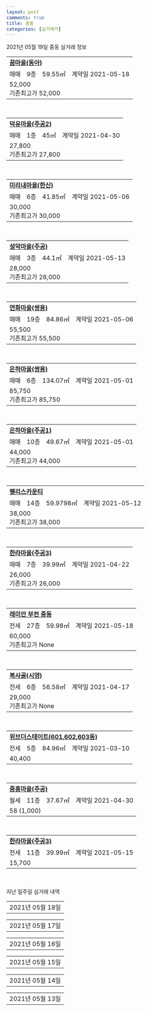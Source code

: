 ```yaml
---
layout: post
comments: true
title: 중동
categories: [실거래가]
---
```


2021년 05월 19일 중동 실거래 정보

<table>
  <tr>
    <td colspan="4" style="font-weight: bold;"><a href="https://search.naver.com/search.naver?query=꿈마을(동아)">꿈마을(동아)</a></td>
  </tr>
    
  <tr>
    <td>매매</td>
    <td>9층</td>
    <td>59.55㎡</td>
    <td>계약일 2021-05-18</td>
  </tr>
  <tr>
    <td colspan="4">52,000<br>기존최고가 52,000</td>
  </tr>
    
</table>
<br>
<table>
  <tr>
    <td colspan="4" style="font-weight: bold;"><a href="https://search.naver.com/search.naver?query=덕유마을(주공2)">덕유마을(주공2)</a></td>
  </tr>
    
  <tr>
    <td>매매</td>
    <td>1층</td>
    <td>45㎡</td>
    <td>계약일 2021-04-30</td>
  </tr>
  <tr>
    <td colspan="4">27,800<br>기존최고가 27,800</td>
  </tr>
    
</table>
<br>
<table>
  <tr>
    <td colspan="4" style="font-weight: bold;"><a href="https://search.naver.com/search.naver?query=미리내마을(한신)">미리내마을(한신)</a></td>
  </tr>
    
  <tr>
    <td>매매</td>
    <td>6층</td>
    <td>41.85㎡</td>
    <td>계약일 2021-05-06</td>
  </tr>
  <tr>
    <td colspan="4">30,000<br>기존최고가 30,000</td>
  </tr>
    
</table>
<br>
<table>
  <tr>
    <td colspan="4" style="font-weight: bold;"><a href="https://search.naver.com/search.naver?query=설악마을(주공)">설악마을(주공)</a></td>
  </tr>
    
  <tr>
    <td>매매</td>
    <td>3층</td>
    <td>44.1㎡</td>
    <td>계약일 2021-05-13</td>
  </tr>
  <tr>
    <td colspan="4">28,000<br>기존최고가 28,000</td>
  </tr>
    
</table>
<br>
<table>
  <tr>
    <td colspan="4" style="font-weight: bold;"><a href="https://search.naver.com/search.naver?query=연화마을(쌍용)">연화마을(쌍용)</a></td>
  </tr>
    
  <tr>
    <td>매매</td>
    <td>19층</td>
    <td>84.86㎡</td>
    <td>계약일 2021-05-06</td>
  </tr>
  <tr>
    <td colspan="4">55,500<br>기존최고가 55,500</td>
  </tr>
    
</table>
<br>
<table>
  <tr>
    <td colspan="4" style="font-weight: bold;"><a href="https://search.naver.com/search.naver?query=은하마을(쌍용)">은하마을(쌍용)</a></td>
  </tr>
    
  <tr>
    <td>매매</td>
    <td>6층</td>
    <td>134.07㎡</td>
    <td>계약일 2021-05-01</td>
  </tr>
  <tr>
    <td colspan="4">85,750<br>기존최고가 85,750</td>
  </tr>
    
</table>
<br>
<table>
  <tr>
    <td colspan="4" style="font-weight: bold;"><a href="https://search.naver.com/search.naver?query=은하마을(주공1)">은하마을(주공1)</a></td>
  </tr>
    
  <tr>
    <td>매매</td>
    <td>10층</td>
    <td>49.67㎡</td>
    <td>계약일 2021-05-01</td>
  </tr>
  <tr>
    <td colspan="4">44,000<br>기존최고가 44,000</td>
  </tr>
    
</table>
<br>
<table>
  <tr>
    <td colspan="4" style="font-weight: bold;"><a href="https://search.naver.com/search.naver?query=팰리스카운티">팰리스카운티</a></td>
  </tr>
    
  <tr>
    <td>매매</td>
    <td>14층</td>
    <td>59.9798㎡</td>
    <td>계약일 2021-05-12</td>
  </tr>
  <tr>
    <td colspan="4">38,000<br>기존최고가 38,000</td>
  </tr>
    
</table>
<br>
<table>
  <tr>
    <td colspan="4" style="font-weight: bold;"><a href="https://search.naver.com/search.naver?query=한라마을(주공3)">한라마을(주공3)</a></td>
  </tr>
    
  <tr>
    <td>매매</td>
    <td>7층</td>
    <td>39.99㎡</td>
    <td>계약일 2021-04-22</td>
  </tr>
  <tr>
    <td colspan="4">26,000<br>기존최고가 26,000</td>
  </tr>
    
</table>
<br>
<table>
  <tr>
    <td colspan="4" style="font-weight: bold;"><a href="https://search.naver.com/search.naver?query=래미안 부천 중동">래미안 부천 중동</a></td>
  </tr>
    
  <tr>
    <td>전세</td>
    <td>27층</td>
    <td>59.98㎡</td>
    <td>계약일 2021-05-18</td>
  </tr>
  <tr>
    <td colspan="4">60,000<br>기존최고가 None</td>
  </tr>
    
</table>
<br>
<table>
  <tr>
    <td colspan="4" style="font-weight: bold;"><a href="https://search.naver.com/search.naver?query=복사골(시영)">복사골(시영)</a></td>
  </tr>
    
  <tr>
    <td>전세</td>
    <td>6층</td>
    <td>56.58㎡</td>
    <td>계약일 2021-04-17</td>
  </tr>
  <tr>
    <td colspan="4">29,000<br>기존최고가 None</td>
  </tr>
    
</table>
<br>
<table>
  <tr>
    <td colspan="4" style="font-weight: bold;"><a href="https://search.naver.com/search.naver?query=위브더스테이트(601,602,603동)">위브더스테이트(601,602,603동)</a></td>
  </tr>
    
  <tr>
    <td>전세</td>
    <td>5층</td>
    <td>84.96㎡</td>
    <td>계약일 2021-03-10</td>
  </tr>
  <tr>
    <td colspan="4">40,400</td>
  </tr>
    
</table>
<br>
<table>
  <tr>
    <td colspan="4" style="font-weight: bold;"><a href="https://search.naver.com/search.naver?query=중흥마을(주공)">중흥마을(주공)</a></td>
  </tr>
    
  <tr>
    <td>월세</td>
    <td>11층</td>
    <td>37.67㎡</td>
    <td>계약일 2021-04-30</td>
  </tr>
  <tr>
    <td colspan="4">58 (1,000)</td>
  </tr>
    
</table>
<br>
<table>
  <tr>
    <td colspan="4" style="font-weight: bold;"><a href="https://search.naver.com/search.naver?query=한라마을(주공3)">한라마을(주공3)</a></td>
  </tr>
    
  <tr>
    <td>전세</td>
    <td>11층</td>
    <td>39.99㎡</td>
    <td>계약일 2021-05-15</td>
  </tr>
  <tr>
    <td colspan="4">15,700</td>
  </tr>
    
</table>
    
<div style="margin-top: 50px; margin-bottom: 13px">지난 일주일 실거래 내역</div>

  <table style="width: 100%; margin-bottom: 1px">
      <tr class="header">
        <td>2021년 05월 18일</td>
      </tr>
      <tr class="child" style="display: none">
        <td>
            
        <table>
          <tr>
            <td colspan="4" style="font-weight: bold;"><a href="https://search.naver.com/search.naver?query=그린타운(우성2)">그린타운(우성2)</a></td>
          </tr>

          <tr>
            <td>매매</td>
            <td>6층</td>
            <td>84.96㎡</td>
            <td>계약일 2021-04-22</td>
          </tr>
          <tr>
            <td colspan="4">62,000<br>기존최고가 62,000</td>
          </tr>
    
        </table>
        <table style="margin-top: 5px">
          <tr>
            <td colspan="4" style="font-weight: bold;"><a href="https://search.naver.com/search.naver?query=금강마을(주공)">금강마을(주공)</a></td>
          </tr>
    
          <tr>
            <td>매매</td>
            <td>3층</td>
            <td>51.66㎡</td>
            <td>계약일 2021-05-07</td>
          </tr>
          <tr>
            <td colspan="4">40,000<br>기존최고가 40,000</td>
          </tr>
    
          <tr>
            <td>매매</td>
            <td>7층</td>
            <td>42.75㎡</td>
            <td>계약일 2021-05-15</td>
          </tr>
          <tr>
            <td colspan="4">36,000<br>기존최고가 36,000</td>
          </tr>
    
          <tr>
            <td>매매</td>
            <td>19층</td>
            <td>42.75㎡</td>
            <td>계약일 2021-05-07</td>
          </tr>
          <tr>
            <td colspan="4">32,000<br>기존최고가 32,000</td>
          </tr>
    
        </table>
        <table style="margin-top: 5px">
          <tr>
            <td colspan="4" style="font-weight: bold;"><a href="https://search.naver.com/search.naver?query=래미안 부천 중동">래미안 부천 중동</a></td>
          </tr>
    
          <tr>
            <td>매매</td>
            <td>27층</td>
            <td>59.98㎡</td>
            <td>계약일 2021-04-21</td>
          </tr>
          <tr>
            <td colspan="4">73,000<br>기존최고가 73,000</td>
          </tr>
    
        </table>
        <table style="margin-top: 5px">
          <tr>
            <td colspan="4" style="font-weight: bold;"><a href="https://search.naver.com/search.naver?query=무지개마을(LG)">무지개마을(LG)</a></td>
          </tr>
    
          <tr>
            <td>매매</td>
            <td>13층</td>
            <td>84.9㎡</td>
            <td>계약일 2021-05-06</td>
          </tr>
          <tr>
            <td colspan="4">59,000<br>기존최고가 59,000</td>
          </tr>
    
        </table>
        <table style="margin-top: 5px">
          <tr>
            <td colspan="4" style="font-weight: bold;"><a href="https://search.naver.com/search.naver?query=미리내마을(롯데1)">미리내마을(롯데1)</a></td>
          </tr>
    
          <tr>
            <td>매매</td>
            <td>4층</td>
            <td>33.54㎡</td>
            <td>계약일 2021-05-13</td>
          </tr>
          <tr>
            <td colspan="4">23,000<br>기존최고가 23,000</td>
          </tr>
    
        </table>
        <table style="margin-top: 5px">
          <tr>
            <td colspan="4" style="font-weight: bold;"><a href="https://search.naver.com/search.naver?query=부천 중동 해링턴플레이스">부천 중동 해링턴플레이스</a></td>
          </tr>
    
          <tr>
            <td>매매</td>
            <td>19층</td>
            <td>75.9625㎡</td>
            <td>계약일 2021-04-29</td>
          </tr>
          <tr>
            <td colspan="4">60,000<br>기존최고가 60,000</td>
          </tr>
    
        </table>
        <table style="margin-top: 5px">
          <tr>
            <td colspan="4" style="font-weight: bold;"><a href="https://search.naver.com/search.naver?query=설악마을(주공)">설악마을(주공)</a></td>
          </tr>
    
          <tr>
            <td>매매</td>
            <td>14층</td>
            <td>49.8㎡</td>
            <td>계약일 2021-05-12</td>
          </tr>
          <tr>
            <td colspan="4">40,000<br>기존최고가 40,000</td>
          </tr>
    
        </table>
        <table style="margin-top: 5px">
          <tr>
            <td colspan="4" style="font-weight: bold;"><a href="https://search.naver.com/search.naver?query=연화마을(쌍용)">연화마을(쌍용)</a></td>
          </tr>
    
          <tr>
            <td>매매</td>
            <td>19층</td>
            <td>134.07㎡</td>
            <td>계약일 2021-05-05</td>
          </tr>
          <tr>
            <td colspan="4">55,000<br>기존최고가 55,000</td>
          </tr>
    
        </table>
        <table style="margin-top: 5px">
          <tr>
            <td colspan="4" style="font-weight: bold;"><a href="https://search.naver.com/search.naver?query=중흥마을(주공)">중흥마을(주공)</a></td>
          </tr>
    
          <tr>
            <td>매매</td>
            <td>3층</td>
            <td>37.67㎡</td>
            <td>계약일 2021-05-12</td>
          </tr>
          <tr>
            <td colspan="4">28,000<br>기존최고가 28,000</td>
          </tr>
    
        </table>
        <table style="margin-top: 5px">
          <tr>
            <td colspan="4" style="font-weight: bold;"><a href="https://search.naver.com/search.naver?query=꿈마을(한진)">꿈마을(한진)</a></td>
          </tr>
    
          <tr>
            <td>전세</td>
            <td>2층</td>
            <td>81.48㎡</td>
            <td>계약일 2021-05-17</td>
          </tr>
          <tr>
            <td colspan="4">35,500</td>
          </tr>
    
        </table>
        <table style="margin-top: 5px">
          <tr>
            <td colspan="4" style="font-weight: bold;"><a href="https://search.naver.com/search.naver?query=래미안 부천 중동">래미안 부천 중동</a></td>
          </tr>
    
          <tr>
            <td>전세</td>
            <td>21층</td>
            <td>59.98㎡</td>
            <td>계약일 2021-05-14</td>
          </tr>
          <tr>
            <td colspan="4">38,850</td>
          </tr>
    
        </table>
        <table style="margin-top: 5px">
          <tr>
            <td colspan="4" style="font-weight: bold;"><a href="https://search.naver.com/search.naver?query=미리내마을(한양)">미리내마을(한양)</a></td>
          </tr>
    
          <tr>
            <td>전세</td>
            <td>12층</td>
            <td>41.09㎡</td>
            <td>계약일 2021-04-13</td>
          </tr>
          <tr>
            <td colspan="4">19,000</td>
          </tr>
    
        </table>
        <table style="margin-top: 5px">
          <tr>
            <td colspan="4" style="font-weight: bold;"><a href="https://search.naver.com/search.naver?query=복사골(시영)">복사골(시영)</a></td>
          </tr>
    
          <tr>
            <td>전세</td>
            <td>1층</td>
            <td>56.58㎡</td>
            <td>계약일 2021-03-27</td>
          </tr>
          <tr>
            <td colspan="4">21,000</td>
          </tr>
    
        </table>
        <table style="margin-top: 5px">
          <tr>
            <td colspan="4" style="font-weight: bold;"><a href="https://search.naver.com/search.naver?query=설악마을(주공)">설악마을(주공)</a></td>
          </tr>
    
          <tr>
            <td>월세</td>
            <td>11층</td>
            <td>44.1㎡</td>
            <td>계약일 2021-03-29</td>
          </tr>
          <tr>
            <td colspan="4">60 (1,000)</td>
          </tr>
    
          <tr>
            <td>월세</td>
            <td>6층</td>
            <td>44.1㎡</td>
            <td>계약일 2021-04-14</td>
          </tr>
          <tr>
            <td colspan="4">2 (16,000)</td>
          </tr>
    
          <tr>
            <td>전세</td>
            <td>12층</td>
            <td>49.8㎡</td>
            <td>계약일 2021-04-08</td>
          </tr>
          <tr>
            <td colspan="4">25,000</td>
          </tr>
    
        </table>
        <table style="margin-top: 5px">
          <tr>
            <td colspan="4" style="font-weight: bold;"><a href="https://search.naver.com/search.naver?query=은하마을(동부)">은하마을(동부)</a></td>
          </tr>
    
          <tr>
            <td>전세</td>
            <td>14층</td>
            <td>134.67㎡</td>
            <td>계약일 2021-04-03</td>
          </tr>
          <tr>
            <td colspan="4">43,000<br>기존최고가 None</td>
          </tr>
    
        </table>
        <table style="margin-top: 5px">
          <tr>
            <td colspan="4" style="font-weight: bold;"><a href="https://search.naver.com/search.naver?query=중흥마을(주공)">중흥마을(주공)</a></td>
          </tr>
    
          <tr>
            <td>월세</td>
            <td>2층</td>
            <td>58.71㎡</td>
            <td>계약일 2021-04-20</td>
          </tr>
          <tr>
            <td colspan="4">74 (1,500)</td>
          </tr>
    
        </table>
        <table style="margin-top: 5px">
          <tr>
            <td colspan="4" style="font-weight: bold;"><a href="https://search.naver.com/search.naver?query=팰리스카운티">팰리스카운티</a></td>
          </tr>
    
          <tr>
            <td>월세</td>
            <td>14층</td>
            <td>84.989㎡</td>
            <td>계약일 2021-05-10</td>
          </tr>
          <tr>
            <td colspan="4">89 (10,000)</td>
          </tr>
    
          <tr>
            <td>전세</td>
            <td>23층</td>
            <td>59.9798㎡</td>
            <td>계약일 2021-05-15</td>
          </tr>
          <tr>
            <td colspan="4">39,000</td>
          </tr>
    
          <tr>
            <td>전세</td>
            <td>17층</td>
            <td>84.989㎡</td>
            <td>계약일 2021-05-15</td>
          </tr>
          <tr>
            <td colspan="4">44,000</td>
          </tr>
    
        </table>
        <table style="margin-top: 5px">
          <tr>
            <td colspan="4" style="font-weight: bold;"><a href="https://search.naver.com/search.naver?query=한라마을(주공2)">한라마을(주공2)</a></td>
          </tr>
    
          <tr>
            <td>전세</td>
            <td>13층</td>
            <td>41.85㎡</td>
            <td>계약일 2021-05-15</td>
          </tr>
          <tr>
            <td colspan="4">14,000</td>
          </tr>
    
        </table>
        <table style="margin-top: 5px">
          <tr>
            <td colspan="4" style="font-weight: bold;"><a href="https://search.naver.com/search.naver?query=부천 힐스테이트 중동">부천 힐스테이트 중동</a></td>
          </tr>
    
          <tr>
            <td>전매</td>
            <td>17층</td>
            <td>84.9824㎡</td>
            <td>계약일 2021-05-12</td>
          </tr>
          <tr>
            <td colspan="4">86,180</td>
          </tr>
    
        </table>
    
        </td>
      </tr>
  </table>
    
  <table style="width: 100%; margin-bottom: 1px">
      <tr class="header">
        <td>2021년 05월 17일</td>
      </tr>
      <tr class="child" style="display: none">
        <td>
            
        <table>
          <tr>
            <td colspan="4" style="font-weight: bold;"><a href="https://search.naver.com/search.naver?query=실거래정보없음">실거래정보없음</a></td>
          </tr>

        </table>
    
        </td>
      </tr>
  </table>
    
  <table style="width: 100%; margin-bottom: 1px">
      <tr class="header">
        <td>2021년 05월 16일</td>
      </tr>
      <tr class="child" style="display: none">
        <td>
            
        <table>
          <tr>
            <td colspan="4" style="font-weight: bold;"><a href="https://search.naver.com/search.naver?query=실거래정보없음">실거래정보없음</a></td>
          </tr>

        </table>
    
        </td>
      </tr>
  </table>
    
  <table style="width: 100%; margin-bottom: 1px">
      <tr class="header">
        <td>2021년 05월 15일</td>
      </tr>
      <tr class="child" style="display: none">
        <td>
            
        <table>
          <tr>
            <td colspan="4" style="font-weight: bold;"><a href="https://search.naver.com/search.naver?query=덕유마을(주공2)">덕유마을(주공2)</a></td>
          </tr>

          <tr>
            <td>매매</td>
            <td>7층</td>
            <td>45㎡</td>
            <td>계약일 2021-05-11</td>
          </tr>
          <tr>
            <td colspan="4">32,800<br>기존최고가 32,800</td>
          </tr>
    
        </table>
        <table style="margin-top: 5px">
          <tr>
            <td colspan="4" style="font-weight: bold;"><a href="https://search.naver.com/search.naver?query=덕유마을(주공4)">덕유마을(주공4)</a></td>
          </tr>
    
          <tr>
            <td>매매</td>
            <td>16층</td>
            <td>59.98㎡</td>
            <td>계약일 2021-05-01</td>
          </tr>
          <tr>
            <td colspan="4">45,300<br>기존최고가 45,300</td>
          </tr>
    
        </table>
        <table style="margin-top: 5px">
          <tr>
            <td colspan="4" style="font-weight: bold;"><a href="https://search.naver.com/search.naver?query=동원(805-6)">동원(805-6)</a></td>
          </tr>
    
          <tr>
            <td>매매</td>
            <td>3층</td>
            <td>49.12㎡</td>
            <td>계약일 2021-05-08</td>
          </tr>
          <tr>
            <td colspan="4">25,200<br>기존최고가 25,200</td>
          </tr>
    
        </table>
        <table style="margin-top: 5px">
          <tr>
            <td colspan="4" style="font-weight: bold;"><a href="https://search.naver.com/search.naver?query=위브더스테이트(801,802,803동)">위브더스테이트(801,802,803동)</a></td>
          </tr>
    
          <tr>
            <td>매매</td>
            <td>9층</td>
            <td>84.98㎡</td>
            <td>계약일 2021-04-30</td>
          </tr>
          <tr>
            <td colspan="4">62,000<br>기존최고가 62,000</td>
          </tr>
    
        </table>
        <table style="margin-top: 5px">
          <tr>
            <td colspan="4" style="font-weight: bold;"><a href="https://search.naver.com/search.naver?query=한라마을(주공2)">한라마을(주공2)</a></td>
          </tr>
    
          <tr>
            <td>매매</td>
            <td>9층</td>
            <td>41.85㎡</td>
            <td>계약일 2021-05-08</td>
          </tr>
          <tr>
            <td colspan="4">26,000<br>기존최고가 26,000</td>
          </tr>
    
        </table>
        <table style="margin-top: 5px">
          <tr>
            <td colspan="4" style="font-weight: bold;"><a href="https://search.naver.com/search.naver?query=덕유마을(주공3)">덕유마을(주공3)</a></td>
          </tr>
    
          <tr>
            <td>전세</td>
            <td>18층</td>
            <td>39.48㎡</td>
            <td>계약일 2021-03-06</td>
          </tr>
          <tr>
            <td colspan="4">17,000</td>
          </tr>
    
        </table>
        <table style="margin-top: 5px">
          <tr>
            <td colspan="4" style="font-weight: bold;"><a href="https://search.naver.com/search.naver?query=미리내마을(롯데1)">미리내마을(롯데1)</a></td>
          </tr>
    
          <tr>
            <td>전세</td>
            <td>9층</td>
            <td>33.54㎡</td>
            <td>계약일 2021-04-16</td>
          </tr>
          <tr>
            <td colspan="4">17,000</td>
          </tr>
    
        </table>
        <table style="margin-top: 5px">
          <tr>
            <td colspan="4" style="font-weight: bold;"><a href="https://search.naver.com/search.naver?query=복사골(시영)">복사골(시영)</a></td>
          </tr>
    
          <tr>
            <td>전세</td>
            <td>12층</td>
            <td>56.58㎡</td>
            <td>계약일 2021-05-14</td>
          </tr>
          <tr>
            <td colspan="4">21,000</td>
          </tr>
    
        </table>
        <table style="margin-top: 5px">
          <tr>
            <td colspan="4" style="font-weight: bold;"><a href="https://search.naver.com/search.naver?query=설악마을(주공)">설악마을(주공)</a></td>
          </tr>
    
          <tr>
            <td>월세</td>
            <td>10층</td>
            <td>44.1㎡</td>
            <td>계약일 2021-04-13</td>
          </tr>
          <tr>
            <td colspan="4">65 (1,000)</td>
          </tr>
    
        </table>
        <table style="margin-top: 5px">
          <tr>
            <td colspan="4" style="font-weight: bold;"><a href="https://search.naver.com/search.naver?query=은하마을(주공1)">은하마을(주공1)</a></td>
          </tr>
    
          <tr>
            <td>전세</td>
            <td>10층</td>
            <td>49.69㎡</td>
            <td>계약일 2021-05-14</td>
          </tr>
          <tr>
            <td colspan="4">29,000</td>
          </tr>
    
        </table>
        <table style="margin-top: 5px">
          <tr>
            <td colspan="4" style="font-weight: bold;"><a href="https://search.naver.com/search.naver?query=중흥마을(주공)">중흥마을(주공)</a></td>
          </tr>
    
          <tr>
            <td>전세</td>
            <td>3층</td>
            <td>58.71㎡</td>
            <td>계약일 2021-04-13</td>
          </tr>
          <tr>
            <td colspan="4">33,800</td>
          </tr>
    
        </table>
        <table style="margin-top: 5px">
          <tr>
            <td colspan="4" style="font-weight: bold;"><a href="https://search.naver.com/search.naver?query=팰리스카운티">팰리스카운티</a></td>
          </tr>
    
          <tr>
            <td>전세</td>
            <td>14층</td>
            <td>84.9915㎡</td>
            <td>계약일 2021-04-12</td>
          </tr>
          <tr>
            <td colspan="4">48,000</td>
          </tr>
    
        </table>
        <table style="margin-top: 5px">
          <tr>
            <td colspan="4" style="font-weight: bold;"><a href="https://search.naver.com/search.naver?query=한라마을(주공2)">한라마을(주공2)</a></td>
          </tr>
    
          <tr>
            <td>전세</td>
            <td>13층</td>
            <td>49.77㎡</td>
            <td>계약일 2021-03-30</td>
          </tr>
          <tr>
            <td colspan="4">29,000<br>기존최고가 None</td>
          </tr>
    
          <tr>
            <td>전세</td>
            <td>2층</td>
            <td>41.85㎡</td>
            <td>계약일 2021-05-13</td>
          </tr>
          <tr>
            <td colspan="4">16,000<br>기존최고가 None</td>
          </tr>
    
        </table>
        <table style="margin-top: 5px">
          <tr>
            <td colspan="4" style="font-weight: bold;"><a href="https://search.naver.com/search.naver?query=부천 힐스테이트 중동">부천 힐스테이트 중동</a></td>
          </tr>
    
          <tr>
            <td>전매</td>
            <td>7층</td>
            <td>84.9436㎡</td>
            <td>계약일 2021-04-29</td>
          </tr>
          <tr>
            <td colspan="4">74,509</td>
          </tr>
    
        </table>
    
        </td>
      </tr>
  </table>
    
  <table style="width: 100%; margin-bottom: 1px">
      <tr class="header">
        <td>2021년 05월 14일</td>
      </tr>
      <tr class="child" style="display: none">
        <td>
            
        <table>
          <tr>
            <td colspan="4" style="font-weight: bold;"><a href="https://search.naver.com/search.naver?query=덕유마을(주공2)">덕유마을(주공2)</a></td>
          </tr>

          <tr>
            <td>매매</td>
            <td>10층</td>
            <td>45㎡</td>
            <td>계약일 2021-04-25</td>
          </tr>
          <tr>
            <td colspan="4">28,000<br>기존최고가 28,000</td>
          </tr>
    
        </table>
        <table style="margin-top: 5px">
          <tr>
            <td colspan="4" style="font-weight: bold;"><a href="https://search.naver.com/search.naver?query=덕유마을(주공4)">덕유마을(주공4)</a></td>
          </tr>
    
          <tr>
            <td>매매</td>
            <td>22층</td>
            <td>59.98㎡</td>
            <td>계약일 2021-05-04</td>
          </tr>
          <tr>
            <td colspan="4">44,700<br>기존최고가 44,700</td>
          </tr>
    
          <tr>
            <td>매매</td>
            <td>16층</td>
            <td>59.98㎡</td>
            <td>계약일 2021-04-21</td>
          </tr>
          <tr>
            <td colspan="4">44,500<br>기존최고가 45,300</td>
          </tr>
    
          <tr>
            <td>매매</td>
            <td>10층</td>
            <td>59.98㎡</td>
            <td>계약일 2021-04-24</td>
          </tr>
          <tr>
            <td colspan="4">43,500<br>기존최고가 46,000</td>
          </tr>
    
        </table>
        <table style="margin-top: 5px">
          <tr>
            <td colspan="4" style="font-weight: bold;"><a href="https://search.naver.com/search.naver?query=보람마을(동남)">보람마을(동남)</a></td>
          </tr>
    
          <tr>
            <td>매매</td>
            <td>8층</td>
            <td>59.94㎡</td>
            <td>계약일 2021-05-06</td>
          </tr>
          <tr>
            <td colspan="4">50,500<br>기존최고가 50,500</td>
          </tr>
    
        </table>
        <table style="margin-top: 5px">
          <tr>
            <td colspan="4" style="font-weight: bold;"><a href="https://search.naver.com/search.naver?query=블루밍아파트">블루밍아파트</a></td>
          </tr>
    
          <tr>
            <td>매매</td>
            <td>7층</td>
            <td>58.75㎡</td>
            <td>계약일 2021-05-07</td>
          </tr>
          <tr>
            <td colspan="4">38,500<br>기존최고가 38,500</td>
          </tr>
    
        </table>
        <table style="margin-top: 5px">
          <tr>
            <td colspan="4" style="font-weight: bold;"><a href="https://search.naver.com/search.naver?query=은하마을(주공2)">은하마을(주공2)</a></td>
          </tr>
    
          <tr>
            <td>매매</td>
            <td>5층</td>
            <td>39.48㎡</td>
            <td>계약일 2021-04-23</td>
          </tr>
          <tr>
            <td colspan="4">29,800<br>기존최고가 29,800</td>
          </tr>
    
        </table>
        <table style="margin-top: 5px">
          <tr>
            <td colspan="4" style="font-weight: bold;"><a href="https://search.naver.com/search.naver?query=한라마을(주공2)">한라마을(주공2)</a></td>
          </tr>
    
          <tr>
            <td>매매</td>
            <td>8층</td>
            <td>49.77㎡</td>
            <td>계약일 2021-04-21</td>
          </tr>
          <tr>
            <td colspan="4">38,500<br>기존최고가 38,500</td>
          </tr>
    
          <tr>
            <td>매매</td>
            <td>5층</td>
            <td>41.85㎡</td>
            <td>계약일 2021-04-17</td>
          </tr>
          <tr>
            <td colspan="4">24,800<br>기존최고가 24,800</td>
          </tr>
    
        </table>
        <table style="margin-top: 5px">
          <tr>
            <td colspan="4" style="font-weight: bold;"><a href="https://search.naver.com/search.naver?query=금강마을(주공)">금강마을(주공)</a></td>
          </tr>
    
          <tr>
            <td>전세</td>
            <td>24층</td>
            <td>42.75㎡</td>
            <td>계약일 2021-04-20</td>
          </tr>
          <tr>
            <td colspan="4">21,500</td>
          </tr>
    
        </table>
        <table style="margin-top: 5px">
          <tr>
            <td colspan="4" style="font-weight: bold;"><a href="https://search.naver.com/search.naver?query=미리내마을(롯데1)">미리내마을(롯데1)</a></td>
          </tr>
    
          <tr>
            <td>전세</td>
            <td>13층</td>
            <td>33.54㎡</td>
            <td>계약일 2021-04-15</td>
          </tr>
          <tr>
            <td colspan="4">14,000</td>
          </tr>
    
        </table>
        <table style="margin-top: 5px">
          <tr>
            <td colspan="4" style="font-weight: bold;"><a href="https://search.naver.com/search.naver?query=보람마을(아주)">보람마을(아주)</a></td>
          </tr>
    
          <tr>
            <td>전세</td>
            <td>13층</td>
            <td>59.94㎡</td>
            <td>계약일 2021-03-20</td>
          </tr>
          <tr>
            <td colspan="4">38,000</td>
          </tr>
    
        </table>
        <table style="margin-top: 5px">
          <tr>
            <td colspan="4" style="font-weight: bold;"><a href="https://search.naver.com/search.naver?query=블루밍아파트">블루밍아파트</a></td>
          </tr>
    
          <tr>
            <td>전세</td>
            <td>11층</td>
            <td>58.75㎡</td>
            <td>계약일 2021-05-13</td>
          </tr>
          <tr>
            <td colspan="4">39,500</td>
          </tr>
    
        </table>
        <table style="margin-top: 5px">
          <tr>
            <td colspan="4" style="font-weight: bold;"><a href="https://search.naver.com/search.naver?query=설악마을(주공)">설악마을(주공)</a></td>
          </tr>
    
          <tr>
            <td>전세</td>
            <td>15층</td>
            <td>49.8㎡</td>
            <td>계약일 2021-05-13</td>
          </tr>
          <tr>
            <td colspan="4">27,000</td>
          </tr>
    
        </table>
        <table style="margin-top: 5px">
          <tr>
            <td colspan="4" style="font-weight: bold;"><a href="https://search.naver.com/search.naver?query=중흥마을(주공)">중흥마을(주공)</a></td>
          </tr>
    
          <tr>
            <td>월세</td>
            <td>13층</td>
            <td>37.67㎡</td>
            <td>계약일 2021-05-11</td>
          </tr>
          <tr>
            <td colspan="4">55 (500)<br>기존최고가 28,000 (500)</td>
          </tr>
    
        </table>
        <table style="margin-top: 5px">
          <tr>
            <td colspan="4" style="font-weight: bold;"><a href="https://search.naver.com/search.naver?query=한라마을(주공2)">한라마을(주공2)</a></td>
          </tr>
    
          <tr>
            <td>전세</td>
            <td>6층</td>
            <td>41.85㎡</td>
            <td>계약일 2021-04-03</td>
          </tr>
          <tr>
            <td colspan="4">16,700<br>기존최고가 None</td>
          </tr>
    
          <tr>
            <td>전세</td>
            <td>11층</td>
            <td>41.85㎡</td>
            <td>계약일 2021-05-13</td>
          </tr>
          <tr>
            <td colspan="4">14,700</td>
          </tr>
    
        </table>
        <table style="margin-top: 5px">
          <tr>
            <td colspan="4" style="font-weight: bold;"><a href="https://search.naver.com/search.naver?query=한라마을(주공3)">한라마을(주공3)</a></td>
          </tr>
    
          <tr>
            <td>전세</td>
            <td>2층</td>
            <td>59.93㎡</td>
            <td>계약일 2021-05-06</td>
          </tr>
          <tr>
            <td colspan="4">34,000</td>
          </tr>
    
        </table>
    
        </td>
      </tr>
  </table>
    
  <table style="width: 100%; margin-bottom: 1px">
      <tr class="header">
        <td>2021년 05월 13일</td>
      </tr>
      <tr class="child" style="display: none">
        <td>
            
        <table>
          <tr>
            <td colspan="4" style="font-weight: bold;"><a href="https://search.naver.com/search.naver?query=덕유마을(주공4)">덕유마을(주공4)</a></td>
          </tr>

          <tr>
            <td>매매</td>
            <td>21층</td>
            <td>59.98㎡</td>
            <td>계약일 2021-04-23</td>
          </tr>
          <tr>
            <td colspan="4">43,500<br>기존최고가 43,500</td>
          </tr>
    
        </table>
        <table style="margin-top: 5px">
          <tr>
            <td colspan="4" style="font-weight: bold;"><a href="https://search.naver.com/search.naver?query=미리내마을(롯데2)">미리내마을(롯데2)</a></td>
          </tr>
    
          <tr>
            <td>매매</td>
            <td>2층</td>
            <td>84.99㎡</td>
            <td>계약일 2021-04-23</td>
          </tr>
          <tr>
            <td colspan="4">60,000<br>기존최고가 60,000</td>
          </tr>
    
        </table>
        <table style="margin-top: 5px">
          <tr>
            <td colspan="4" style="font-weight: bold;"><a href="https://search.naver.com/search.naver?query=복사골(시영)">복사골(시영)</a></td>
          </tr>
    
          <tr>
            <td>매매</td>
            <td>10층</td>
            <td>39.55㎡</td>
            <td>계약일 2021-05-06</td>
          </tr>
          <tr>
            <td colspan="4">22,500<br>기존최고가 22,500</td>
          </tr>
    
        </table>
        <table style="margin-top: 5px">
          <tr>
            <td colspan="4" style="font-weight: bold;"><a href="https://search.naver.com/search.naver?query=한라마을(주공2)">한라마을(주공2)</a></td>
          </tr>
    
          <tr>
            <td>매매</td>
            <td>12층</td>
            <td>41.85㎡</td>
            <td>계약일 2021-04-21</td>
          </tr>
          <tr>
            <td colspan="4">25,000<br>기존최고가 26,000</td>
          </tr>
    
        </table>
        <table style="margin-top: 5px">
          <tr>
            <td colspan="4" style="font-weight: bold;"><a href="https://search.naver.com/search.naver?query=금강마을(주공)">금강마을(주공)</a></td>
          </tr>
    
          <tr>
            <td>월세</td>
            <td>2층</td>
            <td>41.85㎡</td>
            <td>계약일 2021-04-26</td>
          </tr>
          <tr>
            <td colspan="4">58 (2,000)</td>
          </tr>
    
        </table>
        <table style="margin-top: 5px">
          <tr>
            <td colspan="4" style="font-weight: bold;"><a href="https://search.naver.com/search.naver?query=덕유마을(주공4)">덕유마을(주공4)</a></td>
          </tr>
    
          <tr>
            <td>전세</td>
            <td>3층</td>
            <td>59.98㎡</td>
            <td>계약일 2021-04-23</td>
          </tr>
          <tr>
            <td colspan="4">20,475</td>
          </tr>
    
        </table>
        <table style="margin-top: 5px">
          <tr>
            <td colspan="4" style="font-weight: bold;"><a href="https://search.naver.com/search.naver?query=무지개마을(동신)">무지개마을(동신)</a></td>
          </tr>
    
          <tr>
            <td>전세</td>
            <td>6층</td>
            <td>84.6㎡</td>
            <td>계약일 2021-05-08</td>
          </tr>
          <tr>
            <td colspan="4">31,500</td>
          </tr>
    
        </table>
        <table style="margin-top: 5px">
          <tr>
            <td colspan="4" style="font-weight: bold;"><a href="https://search.naver.com/search.naver?query=미리내마을(롯데1)">미리내마을(롯데1)</a></td>
          </tr>
    
          <tr>
            <td>전세</td>
            <td>5층</td>
            <td>33.54㎡</td>
            <td>계약일 2021-04-15</td>
          </tr>
          <tr>
            <td colspan="4">16,065</td>
          </tr>
    
        </table>
        <table style="margin-top: 5px">
          <tr>
            <td colspan="4" style="font-weight: bold;"><a href="https://search.naver.com/search.naver?query=설악마을(주공)">설악마을(주공)</a></td>
          </tr>
    
          <tr>
            <td>전세</td>
            <td>5층</td>
            <td>49.8㎡</td>
            <td>계약일 2021-05-01</td>
          </tr>
          <tr>
            <td colspan="4">24,000</td>
          </tr>
    
          <tr>
            <td>전세</td>
            <td>15층</td>
            <td>49.8㎡</td>
            <td>계약일 2021-05-05</td>
          </tr>
          <tr>
            <td colspan="4">19,400</td>
          </tr>
    
        </table>
        <table style="margin-top: 5px">
          <tr>
            <td colspan="4" style="font-weight: bold;"><a href="https://search.naver.com/search.naver?query=연화마을(쌍용)">연화마을(쌍용)</a></td>
          </tr>
    
          <tr>
            <td>전세</td>
            <td>3층</td>
            <td>84.86㎡</td>
            <td>계약일 2021-04-05</td>
          </tr>
          <tr>
            <td colspan="4">45,000</td>
          </tr>
    
        </table>
        <table style="margin-top: 5px">
          <tr>
            <td colspan="4" style="font-weight: bold;"><a href="https://search.naver.com/search.naver?query=은하마을(효성)">은하마을(효성)</a></td>
          </tr>
    
          <tr>
            <td>월세</td>
            <td>8층</td>
            <td>134.07㎡</td>
            <td>계약일 2021-05-12</td>
          </tr>
          <tr>
            <td colspan="4">40 (50,000)</td>
          </tr>
    
          <tr>
            <td>월세</td>
            <td>8층</td>
            <td>134.07㎡</td>
            <td>계약일 2021-05-12</td>
          </tr>
          <tr>
            <td colspan="4">40 (50,000)</td>
          </tr>
    
        </table>
        <table style="margin-top: 5px">
          <tr>
            <td colspan="4" style="font-weight: bold;"><a href="https://search.naver.com/search.naver?query=포도마을(영남)">포도마을(영남)</a></td>
          </tr>
    
          <tr>
            <td>전세</td>
            <td>4층</td>
            <td>84.855㎡</td>
            <td>계약일 2021-04-03</td>
          </tr>
          <tr>
            <td colspan="4">45,000</td>
          </tr>
    
        </table>
        <table style="margin-top: 5px">
          <tr>
            <td colspan="4" style="font-weight: bold;"><a href="https://search.naver.com/search.naver?query=한라마을(주공2)">한라마을(주공2)</a></td>
          </tr>
    
          <tr>
            <td>전세</td>
            <td>11층</td>
            <td>49.77㎡</td>
            <td>계약일 2021-05-10</td>
          </tr>
          <tr>
            <td colspan="4">22,000</td>
          </tr>
    
        </table>
        <table style="margin-top: 5px">
          <tr>
            <td colspan="4" style="font-weight: bold;"><a href="https://search.naver.com/search.naver?query=한라마을(주공3)">한라마을(주공3)</a></td>
          </tr>
    
          <tr>
            <td>전세</td>
            <td>6층</td>
            <td>59.56㎡</td>
            <td>계약일 2021-05-08</td>
          </tr>
          <tr>
            <td colspan="4">22,000</td>
          </tr>
    
        </table>
        <table style="margin-top: 5px">
          <tr>
            <td colspan="4" style="font-weight: bold;"><a href="https://search.naver.com/search.naver?query=부천 힐스테이트 중동">부천 힐스테이트 중동</a></td>
          </tr>
    
          <tr>
            <td>전매</td>
            <td>33층</td>
            <td>84.9824㎡</td>
            <td>계약일 2021-04-24</td>
          </tr>
          <tr>
            <td colspan="4">94,510</td>
          </tr>
    
        </table>
    
        </td>
      </tr>
  </table>
    

